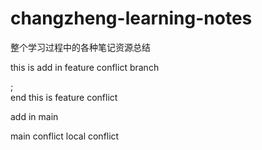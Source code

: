 # changzheng-learning-notes
整个学习过程中的各种笔记资源总结

this is add in feature conflict branch

;
\
end
this is feature conflict

add in main

main conflict
local conflict
